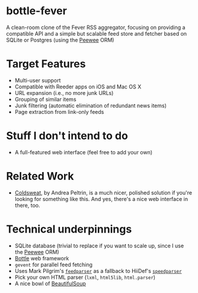 # bottle-fever

A clean-room clone of the Fever RSS aggregator, focusing on providing a compatible API and a simple but scalable feed store and fetcher based on SQLite or Postgres (using the [Peewee](http://peewee.readthedocs.org) ORM) 

# Target Features

* Multi-user support
* Compatible with Reeder apps on iOS and Mac OS X
* URL expansion (i.e., no more junk URLs)
* Grouping of similar items
* Junk filtering (automatic elimination of redundant news items)
* Page extraction from link-only feeds

# Stuff I don't intend to do

* A full-featured web interface (feel free to add your own)

# Related Work

* [Coldsweat](https://github.com/passiomatic/coldsweat), by Andrea Peltrin, is a much nicer, polished solution if you're looking for something like this. And yes, there's a nice web interface in there, too.

# Technical underpinnings

* SQLite database (trivial to replace if you want to scale up, since I use the [Peewee][p] ORM)
* [Bottle][b] web framework
* `gevent` for parallel feed fetching
* Uses Mark Pilgrim's [`feedparser`][fp] as a fallback to HiiDef's [`speedparser`][sp]
* Pick your own HTML parser (`lxml`, `html5lib`, `html.parser`)
* A nice bowl of [BeautifulSoup][bs]


[p]: https://github.com/coleifer/peewee
[b]: http://bottlepy.org
[sp]: https://github.com/hiidef/speedparser
[fp]: https://pypi.python.org/pypi/feedparser/
[bs]: http://www.crummy.com/software/BeautifulSoup/

